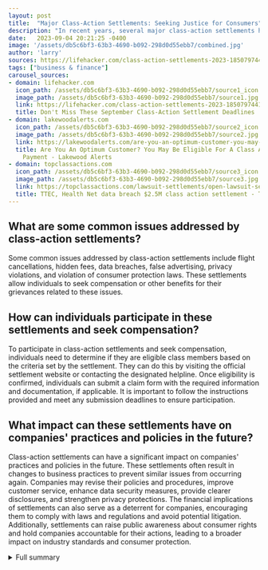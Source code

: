 ```yaml
---
layout: post
title:  "Major Class-Action Settlements: Seeking Justice for Consumers"
description: "In recent years, several major class-action settlements have allowed affected individuals to seek compensation or other benefits for their grievances related to flight cancellations, hidden fees, data breaches, false advertising, and privacy violations. Let's take a closer look at some of the most significant settlements that have recently been announced."
date:   2023-09-04 20:21:25 -0400
image: '/assets/db5c6bf3-63b3-4690-b092-298d0d55ebb7/combined.jpg'
author: 'larry'
sources: https://lifehacker.com/class-action-settlements-2023-1850797441?utm_source=regular https://airlineticketsettlement.com/ https://lakewoodalerts.com/are-you-an-optimum-customer-you-may-be-eligible-for-a-class-action-lawsuit-payment/ https://topclassactions.com/lawsuit-settlements/open-lawsuit-settlements/ttec-health-net-data-breach-2-5m-class-action-settlement/ https://www.privacybreachsettlement.com/ https://openclassactions.com/settlements/tgi-fridays-class-action.php https://www.al.com/news/2023/08/bought-a-dole-fruit-cup-you-could-be-eligible-for-part-of-cash-settlement.html https://www.nbcchicago.com/news/local/illinois-instagram-settlement-class-action-lawsuit-who-is-included-payout-file-claim/3188964/ https://www.audiophilesettlement.com/
tags: ["business & finance"]
carousel_sources:
- domain: lifehacker.com
  icon_path: /assets/db5c6bf3-63b3-4690-b092-298d0d55ebb7/source1_icon.jpg
  image_path: /assets/db5c6bf3-63b3-4690-b092-298d0d55ebb7/source1.jpg
  link: https://lifehacker.com/class-action-settlements-2023-1850797441?utm_source=regular
  title: Don't Miss These September Class-Action Settlement Deadlines
- domain: lakewoodalerts.com
  icon_path: /assets/db5c6bf3-63b3-4690-b092-298d0d55ebb7/source2_icon.jpg
  image_path: /assets/db5c6bf3-63b3-4690-b092-298d0d55ebb7/source2.jpg
  link: https://lakewoodalerts.com/are-you-an-optimum-customer-you-may-be-eligible-for-a-class-action-lawsuit-payment/
  title: Are You An Optimum Customer? You May Be Eligible For A Class Action Lawsuit
    Payment - Lakewood Alerts
- domain: topclassactions.com
  icon_path: /assets/db5c6bf3-63b3-4690-b092-298d0d55ebb7/source3_icon.jpg
  image_path: /assets/db5c6bf3-63b3-4690-b092-298d0d55ebb7/source3.jpg
  link: https://topclassactions.com/lawsuit-settlements/open-lawsuit-settlements/ttec-health-net-data-breach-2-5m-class-action-settlement/
  title: TTEC, Health Net data breach $2.5M class action settlement - Top Class Actions
---
```


## What are some common issues addressed by class-action settlements?
Some common issues addressed by class-action settlements include flight cancellations, hidden fees, data breaches, false advertising, privacy violations, and violation of consumer protection laws. These settlements allow individuals to seek compensation or other benefits for their grievances related to these issues.

## How can individuals participate in these settlements and seek compensation?
To participate in class-action settlements and seek compensation, individuals need to determine if they are eligible class members based on the criteria set by the settlement. They can do this by visiting the official settlement website or contacting the designated helpline. Once eligibility is confirmed, individuals can submit a claim form with the required information and documentation, if applicable. It is important to follow the instructions provided and meet any submission deadlines to ensure participation.

## What impact can these settlements have on companies' practices and policies in the future?
Class-action settlements can have a significant impact on companies' practices and policies in the future. These settlements often result in changes to business practices to prevent similar issues from occurring again. Companies may revise their policies and procedures, improve customer service, enhance data security measures, provide clearer disclosures, and strengthen privacy protections. The financial implications of settlements can also serve as a deterrent for companies, encouraging them to comply with laws and regulations and avoid potential litigation. Additionally, settlements can raise public awareness about consumer rights and hold companies accountable for their actions, leading to a broader impact on industry standards and consumer protection.

<details>
  <summary>Full summary</summary>
In recent years, several major class-action settlements have grabbed headlines, addressing a range of issues such as flight cancellations, hidden fees, data breaches, false advertising, and privacy violations. These settlements have allowed affected individuals to seek compensation or other benefits for their grievances. Let's take a closer look at some of the most significant settlements that have recently been announced.\n\n<br><br>**Delta Airlines Settlement**\n\n<br>A settlement has been reached in a class-action lawsuit filed against Delta Air Lines, Inc. The lawsuit alleged that Delta breached its contracts of carriage with ticketholders by refusing requests for refunds and instead providing credits for future travel on the airline for flights Delta cancelled in the wake of the COVID-19 pandemic. While Delta denies all allegations, the airline has agreed to settle the lawsuit to avoid further litigation. The Court has granted preliminary approval of the settlement, and eligible individuals can submit a claim form to request a cash settlement payment or a credit settlement payment.\n\n<br><br>**Optimum and Suddenlink Settlement**\n\n<br>Altice USA, Inc., the parent company of Optimum and Suddenlink, has been involved in a class-action lawsuit alleging violations of state consumer protection laws. The lawsuit claimed that Altice advertised a flat monthly rate but charged additional fees, inadequately disclosed those fees, and improperly raised customers' rates. As a result, Altice has agreed to a settlement valued up to $15,000,000. Class members who subscribed to Optimum or Suddenlink between July 27, 2018, and May 5, 2023, and paid network fees and/or TV fees may be eligible for cash payments based on the type of fees paid and their current/former customer status.\n\n<br><br>**TTEC Services Corp. and Health Net Settlement**\n\n<br>TTEC Services Corp. and Health Net have agreed to pay $2.5 million to resolve claims related to a 2021 data breach. The settlement benefits consumers whose protected health information and/or personal identifying information was stored by TTEC and who were affected by the breach. Class members can receive a basic payment, with Californian subclass members eligible for an additional payment. Those who experienced data breach-related losses or expenses can seek up to $5,000 in additional reimbursement. In addition, all class members are eligible for 36 months of free identity theft protection services.\n\n<br><br>**Hometrust Mortgage Cyberattack Settlement**\n\n<br>Hometrust Mortgage experienced a cyberattack on its computer systems, resulting in unauthorized access to personal information. Following the incident, the company has extended an invitation to settlement class members to participate. The settlement is not an admission of wrongdoing by Hometrust. Individuals affected by the cyberattack should stay informed about the claims process and any updates regarding the settlement.\n\n<br><br>**Inventure Foods (TGI Friday's) Settlement**\n\n<br>A class-action lawsuit was filed against Dole Packaged Foods, alleging that the company falsely advertised various Dole Fruit Cup varieties as being packaged in 100% fruit juice. As part of the settlement, Dole has agreed to remove the '100% fruit juice' language and disclose additional ingredients. Customers with proof of purchase can receive up to $18 per household, while those without proof of purchase can still receive up to $9 per household. Claim submissions need to be completed by September 25 at 11:59 p.m. ET.\n\n<br><br>**Instagram Settlement**\n\n<br>Instagram owner Meta has agreed to a $68 million class-action settlement for users in Illinois. The settlement resolves allegations of a violation of Illinois' Biometric Privacy Act. Eligible users who used Instagram in Illinois between August 10, 2015, and August 16, 2023, have the opportunity to file a claim for compensation. The settlement fund has been established at $68.5 million, and users must submit a valid claim form by September 27, 2023, to be considered for payment.\n\n<br><br>**Music Direct Settlement**\n\n<br>A settlement has been reached in a legal case involving Music Direct. Further details and information about the settlement and claims process can be found on the official settlement website or by contacting the designated helpline. Claim submissions, objections, and requests for exclusion must be submitted by the specified deadlines.\n\n<br><br>In conclusion, these class-action settlements represent a significant development in addressing various issues faced by consumers. Whether it's obtaining compensation for flight cancellations, securing refunds for hidden fees, seeking redress for data breaches, or holding companies accountable for false advertising and privacy violations, these settlements provide individuals with a means to obtain justice. It is essential for affected individuals to stay informed about their rights and follow the appropriate steps to participate in these settlements. By doing so, they can potentially receive compensation or other benefits as a result of these legal actions.\n\n<br><br>For further information and frequently asked questions, please visit the respective settlement websites provided or contact the designated helpline numbers.
</details>
